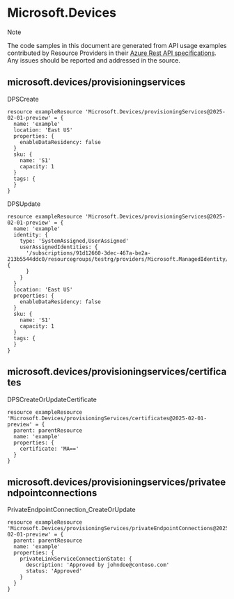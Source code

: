 # Microsoft.Devices
  
> [!NOTE]
> The code samples in this document are generated from API usage examples contributed by Resource Providers in their [Azure Rest API specifications](https://github.com/Azure/azure-rest-api-specs). Any issues should be reported and addressed in the source.


## microsoft.devices/provisioningservices

DPSCreate
```bicep
resource exampleResource 'Microsoft.Devices/provisioningServices@2025-02-01-preview' = {
  name: 'example'
  location: 'East US'
  properties: {
    enableDataResidency: false
  }
  sku: {
    name: 'S1'
    capacity: 1
  }
  tags: {
  }
}
```

DPSUpdate
```bicep
resource exampleResource 'Microsoft.Devices/provisioningServices@2025-02-01-preview' = {
  name: 'example'
  identity: {
    type: 'SystemAssigned,UserAssigned'
    userAssignedIdentities: {
      '/subscriptions/91d12660-3dec-467a-be2a-213b5544ddc0/resourcegroups/testrg/providers/Microsoft.ManagedIdentity/userAssignedIdentities/testidentity': {
      }
    }
  }
  location: 'East US'
  properties: {
    enableDataResidency: false
  }
  sku: {
    name: 'S1'
    capacity: 1
  }
  tags: {
  }
}
```

## microsoft.devices/provisioningservices/certificates

DPSCreateOrUpdateCertificate
```bicep
resource exampleResource 'Microsoft.Devices/provisioningServices/certificates@2025-02-01-preview' = {
  parent: parentResource 
  name: 'example'
  properties: {
    certificate: 'MA=='
  }
}
```

## microsoft.devices/provisioningservices/privateendpointconnections

PrivateEndpointConnection_CreateOrUpdate
```bicep
resource exampleResource 'Microsoft.Devices/provisioningServices/privateEndpointConnections@2025-02-01-preview' = {
  parent: parentResource 
  name: 'example'
  properties: {
    privateLinkServiceConnectionState: {
      description: 'Approved by johndoe@contoso.com'
      status: 'Approved'
    }
  }
}
```
